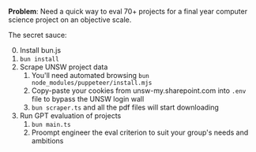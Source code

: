 **Problem**: Need a quick way to eval 70+ projects for a final year computer science project on an objective scale.

The secret sauce:

0. Install bun.js
1. `bun install`
2. Scrape UNSW project data
      1. You'll need automated browsing `bun node_modules/puppeteer/install.mjs`
      2. Copy-paste your cookies from unsw-my.sharepoint.com into `.env` file to bypass the UNSW login wall
      3. `bun scraper.ts` and all the pdf files will start downloading
3. Run GPT evaluation of projects
      1. `bun main.ts`
      2. Proompt engineer the eval criterion to suit your group's needs and ambitions
